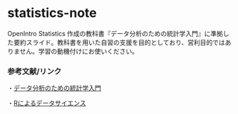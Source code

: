 # statistics-note
OpenIntro Statistics 作成の教科書『データ分析のための統計学入門』に準拠した要約スライド。教科書を用いた自習の支援を目的としており、営利目的ではありません。学習の動機付けにお使いください。

### 参考文献/リンク
・[データ分析のための統計学入門](https://www.openintro.org/book/os/)

・[Rによるデータサイエンス](https://www.morikita.co.jp/books/mid/009602)
